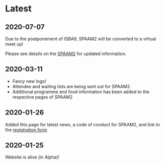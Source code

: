 # Latest

## 2020-07-07

Due to the postponement of ISBA9, SPAAM2 will be converted to a virtual meet up!

Please see details on the [SPAAM2](spaam2/README) for updated information.

## 2020-03-11

* Fancy new logo!
* Attendee and waiting lists are being sent out for SPAAM2. 
* Additional programme and food information has been added to the respective pages of SPAAM2

## 2020-01-26

Added this page for latest news, a code of conduct for SPAAM2, and link to the [registration form](spaam2/README#registration-of-interest)

## 2020-01-25

Website is alive (in Alpha)!